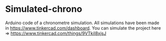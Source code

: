 # Simulated-chrono
Arduino code of a chronometre simulation. All simulations have been made in https://www.tinkercad.com/dashboard. You can simulate the project here => https://www.tinkercad.com/things/9VTkiI8xjsJ
